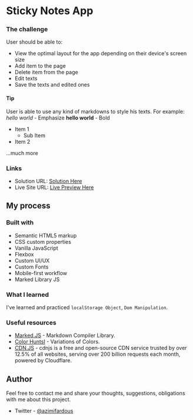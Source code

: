 # Sticky Notes App

### The challenge

User should be able to:
- View the optimal layout for the app depending on their device's screen size
- Add item to the page
- Delete item from the page
- Edit texts
- Save the texts and edited ones

#### Tip
User is able to use any kind of markdowns to style his texts. For example:
*hello world* - Emphasize
**hello world** - Bold
- Item 1
  - Sub Item
- Item 2

...much more

### Links

- Solution URL: [Solution Here](https://github.com/azimifardous/50-Project-Challenges-of-Fundamentals-of-HTML-CSS-JS.git)
- Live Site URL: [Live Preview Here](https://noteapp-ch.netlify.app/)

## My process

### Built with

- Semantic HTML5 markup
- CSS custom properties
- Vanilla JavaScript
- Flexbox
- Custom UI/UX
- Custom Fonts
- Mobile-first workflow
- Marked Library JS 

### What I learned

I've learned and practiced ```localStorage Object```, ```Dom Manipulation```.

### Useful resources

- [Marked.JS](https://marked.js.org/) - Markdown Compiler Library.
- [Color HuntsI](https://colorhunt.co/) - Variations of Colors.
- [CDN.JS](https://cdnjs.com/) - cdnjs is a free and open-source CDN service trusted by over 12.5% of all websites, serving over 200 billion requests each month, powered by Cloudflare.

## Author

Feel free to contact me and share your thoughts, suggestions, obligations with me about this project.
- Twitter - [@azimifardous](https://www.twitter.com/azimifardous)